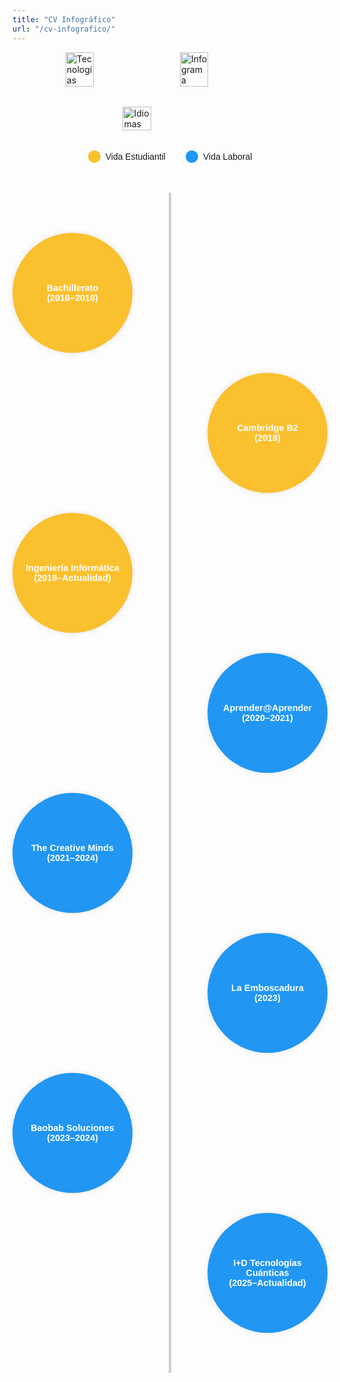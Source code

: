 ```yaml
---
title: "CV Infográfico"
url: "/cv-infografico/"
---
```


<style>
.vertical-timeline {
  position: relative;
  margin: 3rem auto;
  max-width: 800px;
  padding: 2rem 0;
  font-family: sans-serif;
}
.vertical-timeline::before {
  content: '';
  position: absolute;
  top: 0;
  bottom: 0;
  left: 50%;
  width: 4px;
  background: #ccc;
  transform: translateX(-50%);
}
.timeline-block {
  display: flex;
  justify-content: flex-start;
  align-items: center;
  width: 100%;
  margin: 2rem 0;
  position: relative;
}
.timeline-block:nth-child(odd) {
  flex-direction: row-reverse;
}
.timeline-content {
  background-color: #2196f3;
  color: white;
  padding: 1rem;
  border-radius: 50%;
  width: 160px;
  height: 160px;
  display: flex;
  align-items: center;
  justify-content: center;
  text-align: center;
  font-weight: bold;
  font-size: 0.9rem;
  box-shadow: 0 0 10px rgba(0,0,0,0.1);
  z-index: 1;
}
.estudios .timeline-content {
  background-color: #fbc02d;
}
.trabajo .timeline-content {
  background-color: #2196f3;
}
.connector {
  flex: 1;
  height: 4px;
  background: transparent;
}

/* Leyenda */
.legend {
  display: flex;
  justify-content: center;
  gap: 2rem;
  margin: 2rem auto 1rem auto;
  font-family: sans-serif;
}
.legend-item {
  display: flex;
  align-items: center;
  gap: 0.5rem;
}
.legend-color {
  width: 20px;
  height: 20px;
  border-radius: 50%;
}
.legend-estudios {
  background: #fbc02d;
}
.legend-trabajo {
  background: #2196f3;
}
</style>

<div style="display: flex; justify-content: center; align-items: center; gap: 2rem; flex-wrap: wrap;">
  <img src="/images/tecnologias.png" alt="Tecnologías" style="width: 30%; max-width: 300px; height: auto;" />
  <img src="/images/infograma.png" alt="Infograma" style="width: 30%; max-width: 300px; height: auto;" />
  <img src="/images/idiomas.png" alt="Idiomas" style="width: 30%; max-width: 300px; height: auto;" />
</div>


<!-- LEYENDA -->
<div class="legend">
  <div class="legend-item"><div class="legend-color legend-estudios"></div> Vida Estudiantil</div>
  <div class="legend-item"><div class="legend-color legend-trabajo"></div> Vida Laboral</div>
</div>

<!-- LÍNEA DE TIEMPO -->
<div class="vertical-timeline">

<!-- VIDA ESTUDIANTIL -->
<div class="timeline-block estudios">
  <div class="connector"></div>
  <div class="timeline-content">Bachillerato<br>(2016–2018)</div>
</div>

<div class="timeline-block estudios">
  <div class="connector"></div>
  <div class="timeline-content">Cambridge B2<br>(2018)</div>
</div>

<div class="timeline-block estudios">
  <div class="connector"></div>
  <div class="timeline-content">Ingeniería Informática<br>(2018–Actualidad)</div>
</div>

<!-- VIDA LABORAL -->
<div class="timeline-block trabajo">
  <div class="connector"></div>
  <div class="timeline-content">Aprender@Aprender<br>(2020–2021)</div>
</div>

<div class="timeline-block trabajo">
  <div class="connector"></div>
  <div class="timeline-content">The Creative Minds<br>(2021–2024)</div>
</div>

<div class="timeline-block trabajo">
  <div class="connector"></div>
  <div class="timeline-content">La Emboscadura<br>(2023)</div>
</div>

<div class="timeline-block trabajo">
  <div class="connector"></div>
  <div class="timeline-content">Baobab Soluciones<br>(2023–2024)</div>
</div>

<div class="timeline-block trabajo">
  <div class="connector"></div>
  <div class="timeline-content">I+D Tecnologías Cuánticas<br>(2025–Actualidad)</div>
</div>

</div>

